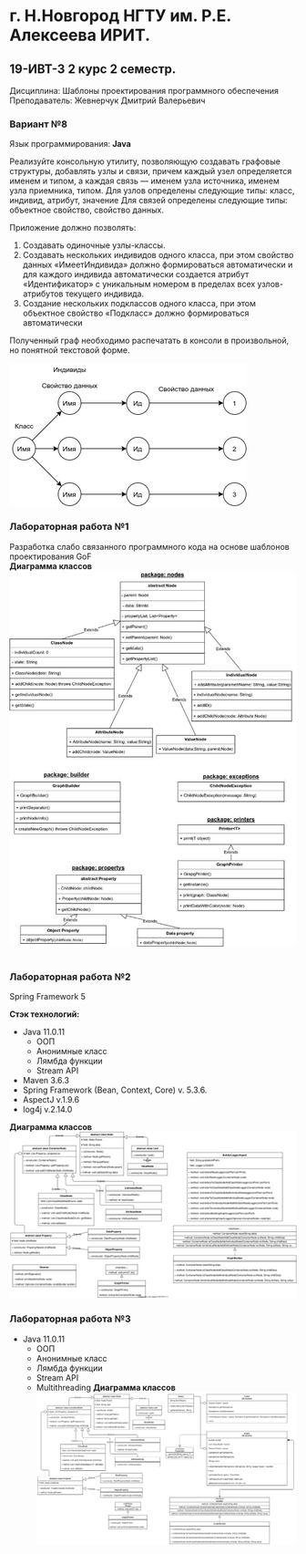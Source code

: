 # г. Н.Новгород НГТУ им. Р.Е. Алексеева ИРИТ. #

## 19-ИВТ-3 2 курс 2 семестр.

Дисциплина: Шаблоны проектирования программного обеспечения  
Преподаватель: Жевнерчук Дмитрий Валерьевич

### Вариант №8 ###  

Язык программирования: **Java**

Реализуйте консольную утилиту, позволяющую создавать графовые структуры, добавлять узлы и связи, причем каждый узел
определяется именем и типом, а каждая связь — именем узла источника, именем узла приемника, типом. Для узлов определены
следующие типы: класс, индивид, атрибут, значение Для связей определены следующие типы: объектное свойство, свойство
данных.

Приложение должно позволять:

1. Создавать одиночные узлы-классы.
2. Создавать нескольких индивидов одного класса, при этом свойство данных «ИмеетИндивида» должно формироваться
   автоматически и для каждого индивида автоматически создается атрибут «Идентификатор» с уникальным номером в пределах
   всех узлов-атрибутов текущего индивида.
3. Создание нескольких подклассов одного класса, при этом объектное свойство «Подкласс» должно формироваться
   автоматически

Полученный граф необходимо распечатать в консоли в произвольной, но понятной текстовой форме.

![Схема](https://github.com/progerSapog/Software-design-patterns-2-course-2-semestr/blob/main/%D0%9E%D1%84%D0%BE%D1%80%D0%BC%D0%BB%D0%B5%D0%BD%D0%B8%D0%B5(png%2C%20svg)/LW1/diagram.png)

### Лабораторная работа №1

Разработка слабо связанного программного кода на основе шаблонов проектирования GoF  
**Диаграмма классов**  
![Диаграмма классов ЛР1](https://github.com/progerSapog/Software-design-patterns-2-course-2-semestr/blob/main/%D0%9E%D1%84%D0%BE%D1%80%D0%BC%D0%BB%D0%B5%D0%BD%D0%B8%D0%B5(png%2C%20svg)/LW1/%D0%B4%D0%B0%D0%B8%D0%B3%D1%80%D0%B0%D0%BC%D0%BC%D0%B0%20%D0%BA%D0%BB%D0%B0%D1%81%D1%81%D0%BE%D0%B2.png)
<br>
<br>

### Лабораторная работа №2

Spring Framework 5

**Стэк технологий:**

+ Java 11.0.11
    + ООП
    + Анонимные класс
    + Лямбда функции
    + Stream API
+ Maven 3.6.3
+ Spring Framework (Bean, Context, Core) v. 5.3.6.
+ AspectJ v.1.9.6
+ log4j v.2.14.0
  <br>

**Диаграмма классов**  
![Диаграмма классов ЛР2](https://github.com/progerSapog/Software-design-patterns-2-course-2-semestr/blob/main/%D0%9E%D1%84%D0%BE%D1%80%D0%BC%D0%BB%D0%B5%D0%BD%D0%B8%D0%B5(png%2C%20svg)/LW2/nodesChange.svg)  

### Лабораторная работа №3
+ Java 11.0.11
    + ООП
    + Анонимные класс
    + Лямбда функции
    + Stream API
    + Multithreading
**Диаграмма классов**  
![Диаграмма классов ЛР3](https://github.com/progerSapog/Software-design-patterns-2-course-2-semestr/blob/main/%D0%9E%D1%84%D0%BE%D1%80%D0%BC%D0%BB%D0%B5%D0%BD%D0%B8%D0%B5(png%2C%20svg)/LW3/диаграмма3.png)  
